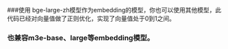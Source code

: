 ###使用 bge-large-zh模型作为embedding的模型，你也可以使用其他模型，此代码已经对向量值做了正则优化，实现了向量值处于0到1之间。
###   也兼容m3e-base、large等embedding模型。
